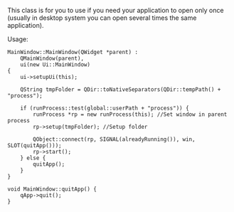 This class is for you to use if you need your application to open only once (usually in desktop system you can open several times the same application).

Usage:

```
MainWindow::MainWindow(QWidget *parent) :
	QMainWindow(parent),
	ui(new Ui::MainWindow)
{
	ui->setupUi(this);

	QString tmpFolder = QDir::toNativeSeparators(QDir::tempPath() + "process");

	if (runProcess::test(global::userPath + "process")) {
		runProcess *rp = new runProcess(this); //Set window in parent process
		rp->setup(tmpFolder); //Setup folder

		QObject::connect(rp, SIGNAL(alreadyRunning()), win, SLOT(quitApp()));
		rp->start();
	} else {
		quitApp();
	}
}

void MainWindow::quitApp() {
	qApp->quit();
}
```
